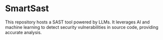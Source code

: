 # SmartSast
This repository hosts a SAST tool powered by  LLMs. It leverages AI and machine learning to detect security vulnerabilities in source code, providing accurate analysis.
